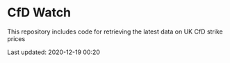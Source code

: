 # CfD Watch

This repository includes code for retrieving the latest data on UK CfD strike prices

Last updated: 2020-12-19 00:20
